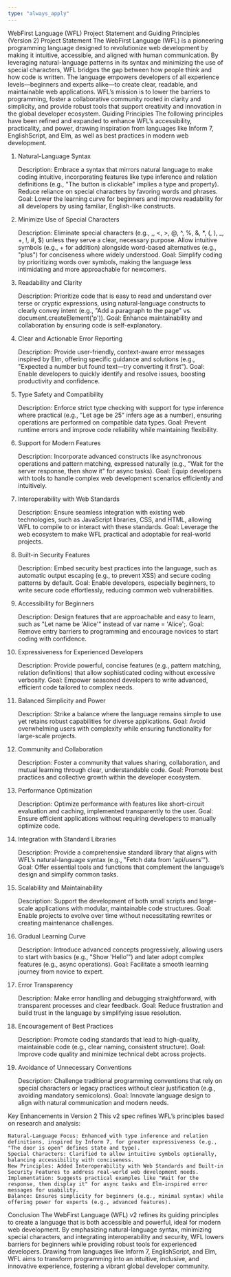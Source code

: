 ```yaml
---
type: "always_apply"
---
```


WebFirst Language (WFL) Project Statement and Guiding Principles (Version 2)
Project Statement
The WebFirst Language (WFL) is a pioneering programming language designed to revolutionize web development by making it intuitive, accessible, and aligned with human communication. By leveraging natural-language patterns in its syntax and minimizing the use of special characters, WFL bridges the gap between how people think and how code is written. The language empowers developers of all experience levels—beginners and experts alike—to create clear, readable, and maintainable web applications. WFL’s mission is to lower the barriers to programming, foster a collaborative community rooted in clarity and simplicity, and provide robust tools that support creativity and innovation in the global developer ecosystem.
Guiding Principles
The following principles have been refined and expanded to enhance WFL’s accessibility, practicality, and power, drawing inspiration from languages like Inform 7, EnglishScript, and Elm, as well as best practices in modern web development.
1. Natural-Language Syntax

    Description: Embrace a syntax that mirrors natural language to make coding intuitive, incorporating features like type inference and relation definitions (e.g., "The button is clickable" implies a type and property). Reduce reliance on special characters by favoring words and phrases.
    Goal: Lower the learning curve for beginners and improve readability for all developers by using familiar, English-like constructs.

2. Minimize Use of Special Characters

    Description: Eliminate special characters (e.g., ,, <, >, @, ^, %, &, *, (, ), _, +, !, #, $) unless they serve a clear, necessary purpose. Allow intuitive symbols (e.g., + for addition) alongside word-based alternatives (e.g., "plus") for conciseness where widely understood.
    Goal: Simplify coding by prioritizing words over symbols, making the language less intimidating and more approachable for newcomers.

3. Readability and Clarity

    Description: Prioritize code that is easy to read and understand over terse or cryptic expressions, using natural-language constructs to clearly convey intent (e.g., "Add a paragraph to the page" vs. document.createElement('p')).
    Goal: Enhance maintainability and collaboration by ensuring code is self-explanatory.

4. Clear and Actionable Error Reporting

    Description: Provide user-friendly, context-aware error messages inspired by Elm, offering specific guidance and solutions (e.g., "Expected a number but found text—try converting it first").
    Goal: Enable developers to quickly identify and resolve issues, boosting productivity and confidence.

5. Type Safety and Compatibility

    Description: Enforce strict type checking with support for type inference where practical (e.g., "Let age be 25" infers age as a number), ensuring operations are performed on compatible data types.
    Goal: Prevent runtime errors and improve code reliability while maintaining flexibility.

6. Support for Modern Features

    Description: Incorporate advanced constructs like asynchronous operations and pattern matching, expressed naturally (e.g., "Wait for the server response, then show it" for async tasks).
    Goal: Equip developers with tools to handle complex web development scenarios efficiently and intuitively.

7. Interoperability with Web Standards

    Description: Ensure seamless integration with existing web technologies, such as JavaScript libraries, CSS, and HTML, allowing WFL to compile to or interact with these standards.
    Goal: Leverage the web ecosystem to make WFL practical and adoptable for real-world projects.

8. Built-in Security Features

    Description: Embed security best practices into the language, such as automatic output escaping (e.g., to prevent XSS) and secure coding patterns by default.
    Goal: Enable developers, especially beginners, to write secure code effortlessly, reducing common web vulnerabilities.

9. Accessibility for Beginners

    Description: Design features that are approachable and easy to learn, such as "Let name be 'Alice'" instead of var name = 'Alice';.
    Goal: Remove entry barriers to programming and encourage novices to start coding with confidence.

10. Expressiveness for Experienced Developers

    Description: Provide powerful, concise features (e.g., pattern matching, relation definitions) that allow sophisticated coding without excessive verbosity.
    Goal: Empower seasoned developers to write advanced, efficient code tailored to complex needs.

11. Balanced Simplicity and Power

    Description: Strike a balance where the language remains simple to use yet retains robust capabilities for diverse applications.
    Goal: Avoid overwhelming users with complexity while ensuring functionality for large-scale projects.

12. Community and Collaboration

    Description: Foster a community that values sharing, collaboration, and mutual learning through clear, understandable code.
    Goal: Promote best practices and collective growth within the developer ecosystem.

13. Performance Optimization

    Description: Optimize performance with features like short-circuit evaluation and caching, implemented transparently to the user.
    Goal: Ensure efficient applications without requiring developers to manually optimize code.

14. Integration with Standard Libraries

    Description: Provide a comprehensive standard library that aligns with WFL’s natural-language syntax (e.g., "Fetch data from 'api/users'").
    Goal: Offer essential tools and functions that complement the language’s design and simplify common tasks.

15. Scalability and Maintainability

    Description: Support the development of both small scripts and large-scale applications with modular, maintainable code structures.
    Goal: Enable projects to evolve over time without necessitating rewrites or creating maintenance challenges.

16. Gradual Learning Curve

    Description: Introduce advanced concepts progressively, allowing users to start with basics (e.g., "Show 'Hello'") and later adopt complex features (e.g., async operations).
    Goal: Facilitate a smooth learning journey from novice to expert.

17. Error Transparency

    Description: Make error handling and debugging straightforward, with transparent processes and clear feedback.
    Goal: Reduce frustration and build trust in the language by simplifying issue resolution.

18. Encouragement of Best Practices

    Description: Promote coding standards that lead to high-quality, maintainable code (e.g., clear naming, consistent structure).
    Goal: Improve code quality and minimize technical debt across projects.

19. Avoidance of Unnecessary Conventions

    Description: Challenge traditional programming conventions that rely on special characters or legacy practices without clear justification (e.g., avoiding mandatory semicolons).
    Goal: Innovate language design to align with natural communication and modern needs.

Key Enhancements in Version 2
This v2 spec refines WFL’s principles based on research and analysis:

    Natural-Language Focus: Enhanced with type inference and relation definitions, inspired by Inform 7, for greater expressiveness (e.g., "The door is open" defines state and type).
    Special Characters: Clarified to allow intuitive symbols optionally, balancing accessibility with conciseness.
    New Principles: Added Interoperability with Web Standards and Built-in Security Features to address real-world web development needs.
    Implementation: Suggests practical examples like "Wait for the response, then display it" for async tasks and Elm-inspired error messages for usability.
    Balance: Ensures simplicity for beginners (e.g., minimal syntax) while offering power for experts (e.g., advanced features).

Conclusion
The WebFirst Language (WFL) v2 refines its guiding principles to create a language that is both accessible and powerful, ideal for modern web development. By emphasizing natural-language syntax, minimizing special characters, and integrating interoperability and security, WFL lowers barriers for beginners while providing robust tools for experienced developers. Drawing from languages like Inform 7, EnglishScript, and Elm, WFL aims to transform programming into an intuitive, inclusive, and innovative experience, fostering a vibrant global developer community.